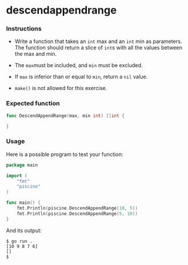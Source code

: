 # descendappendrange

### Instructions

- Write a function that takes an `int` max and an `int` min as parameters. The function should return a slice of `int`s with all the values between the max and min.

- The `max`must be included, and `min` must be excluded.

- If `max` is inferior than or equal to `min`, return a `nil` value.

- `make()` is not allowed for this exercise.

### Expected function

```go
func DescendAppendRange(max, min int) []int {

}
```

### Usage

Here is a possible program to test your function:

```go
package main

import (
	"fmt"
	"piscine"
)

func main() {
	fmt.Println(piscine.DescendAppendRange(10, 5))
	fmt.Println(piscine.DescendAppendRange(5, 10))
}
```

And its output:

```console
$ go run .
[10 9 8 7 6]
[]
$
```
